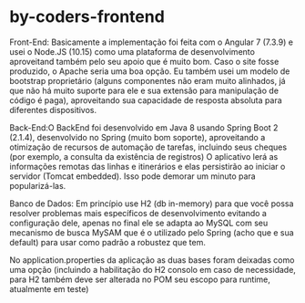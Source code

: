 # by-coders-frontend


Front-End: Basicamente a implementação foi feita com o Angular 7 (7.3.9) e usei o Node.JS (10.15) como uma plataforma de desenvolvimento aproveitand também pelo seu apoio que é muito bom. Caso o site fosse produzido, o Apache seria uma boa opção. Eu também usei um modelo de bootstrap proprietário (alguns componentes não eram muito alinhados, já que não há muito suporte para ele e sua extensão para manipulação de código é paga), aproveitando sua capacidade de resposta absoluta para diferentes dispositivos.

Back-End:O BackEnd foi desenvolvido em Java 8 usando Spring Boot 2 (2.1.4), desenvolvido no Spring (muito bom soporte), aproveitando a otimização de recursos de automação de tarefas, incluindo seus cheques (por exemplo, a consulta da existência de registros) O aplicativo lerá as informações remotas das linhas e itinerários e elas persistirão ao iniciar o servidor (Tomcat embedded). Isso pode demorar um minuto para popularizá-las.

Banco de Dados: Em princípio use H2 (db in-memory) para que você possa resolver problemas mais específicos de desenvolvimento evitando a configuração dele, apenas no final ele se adapta ao MySQL com seu mecanismo de busca MySAM que é o utilizado pelo Spring (acho que e sua default) para usar como padrão a robustez que tem.

No application.properties da aplicação as duas bases foram deixadas como uma opção (incluindo a habilitação do H2 consolo em caso de necessidade, para H2 também deve ser alterada no POM seu escopo para runtime, atualmente em teste)
